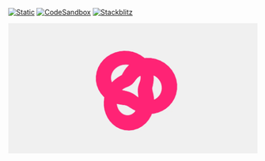 [![Static](https://img.shields.io/badge/demo-%23646CFF.svg?logo=html5&logoColor=white)](https://pmndrs.github.io/examples/svg-renderer)
[![CodeSandbox](https://img.shields.io/badge/codesandbox-040404?logo=codesandbox&logoColor=DBDBDB)](https://codesandbox.io/s/github/pmndrs/examples/tree/main/demos/svg-renderer)
[![Stackblitz](https://img.shields.io/badge/stackblitz-fff?logo=Stackblitz&logoColor=1389FD)](https://stackblitz.com/github/pmndrs/examples/tree/main/demos/svg-renderer)

![](thumbnail.webp)
